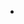 -   <!--yml

category: 未分类

date: 2024-05-18 18:31:27

-   -->

# -   VIX and More: Sector Performance in the Last Two Bull Moves

> 来源：[`vixandmore.blogspot.com/2008/07/sector-performance-in-last-two-bull.html#0001-01-01`](http://vixandmore.blogspot.com/2008/07/sector-performance-in-last-two-bull.html#0001-01-01)

-   过去几天，我一直收到关于板块的问题，尤其是关于石油和能源的。在我的大部分回复中，我都对 3 月份到 5 月份的牛市行情和 7 月 15 日触底后的最新行情进行了比较。由于我很少重发我的[订阅者新闻通讯](http://vixandmoresubscriber.blogspot.com/)中的内容，我认为这是一个很好的借口，剪切并粘贴周三新闻通讯中关于板块的部分：

> -   让我回顾一下从 SPX 1256 到 SPX 1440 的 3 月份到 5 月份的行情，涨幅为 184 点。如板块分解（顶部图表）所示，各板块的参与度普遍很高。有趣的是，能源是表现最好的板块，其次是技术和材料。金融板块处于中游。
> 
> -   快进到过去六天的交易，现在 SPX 比低点高出 82 点。这不到 3 月份到 5 月份行情的半程，但对于一周多的工作来说，表现已经相当令人印象深刻了。注意当前反弹中（中间图表）板块分解看起来有何不同。金融板块推动最近行情的程度令人印象深刻，尽管有些不平衡。注意在当前反弹中，只有金融板块的百分比涨幅超过了 3 月份到 5 月份的行情。事实上，除了金融板块，只有工业和消费者可选板块在最近的行情中至少获得了早先行情一半以上的涨幅。其他所有板块的涨幅都在 3%或以下，能源和公用事业板块显示了亏损。
> 
> -   底部图表使用了与中间图表相同的数据，只不过百分比涨跌是扣除标普 500 指数表现后的结果。这证实了金融板块是真正推动 SPX 波动的唯一板块。消费者可选板块提供了一小波助力，工业板块勉强超过了 SPX，但如果没有金融板块的参与，这波反弹将呈现出截然不同的面貌和感觉。

-   ![](img/2bda22b46ec8f6d39be138fd2761517f.png)![](img/6da4c898e61ff287675f920de6bbb719.png)![](img/5acdb60e9141106bcbc198c095619879.png)
